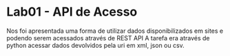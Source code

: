 # Lab01 - API de Acesso

Nos foi apresentada uma forma de utilizar dados disponibilizados em sites e podendo serem acessados através de REST API
A tarefa era através de python acessar dados devolvidos pela uri em xml, json ou csv.
